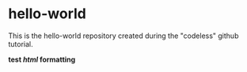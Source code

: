 # hello-world
This is the hello-world repository created during the "codeless" github tutorial.

<b> test <i>html</i> formatting </b>
